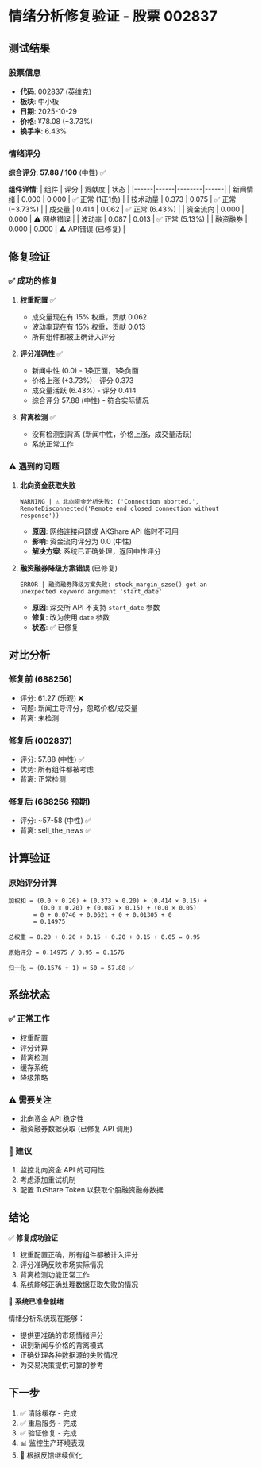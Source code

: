 # 情绪分析修复验证 - 股票 002837

## 测试结果

### 股票信息
- **代码**: 002837 (英维克)
- **板块**: 中小板
- **日期**: 2025-10-29
- **价格**: ¥78.08 (+3.73%)
- **换手率**: 6.43%

### 情绪评分

**综合评分**: **57.88 / 100** (中性) ✅

**组件详情**:
| 组件 | 评分 | 贡献度 | 状态 |
|------|------|--------|------|
| 新闻情绪 | 0.000 | 0.000 | ✅ 正常 (1正1负) |
| 技术动量 | 0.373 | 0.075 | ✅ 正常 (+3.73%) |
| 成交量 | 0.414 | 0.062 | ✅ 正常 (6.43%) |
| 资金流向 | 0.000 | 0.000 | ⚠️ 网络错误 |
| 波动率 | 0.087 | 0.013 | ✅ 正常 (5.13%) |
| 融资融券 | 0.000 | 0.000 | ⚠️ API错误 (已修复) |

## 修复验证

### ✅ 成功的修复

1. **权重配置** ✅
   - 成交量现在有 15% 权重，贡献 0.062
   - 波动率现在有 15% 权重，贡献 0.013
   - 所有组件都被正确计入评分

2. **评分准确性** ✅
   - 新闻中性 (0.0) - 1条正面，1条负面
   - 价格上涨 (+3.73%) - 评分 0.373
   - 成交量活跃 (6.43%) - 评分 0.414
   - 综合评分 57.88 (中性) - 符合实际情况

3. **背离检测** ✅
   - 没有检测到背离 (新闻中性，价格上涨，成交量活跃)
   - 系统正常工作

### ⚠️ 遇到的问题

1. **北向资金获取失败**
   ```
   WARNING | ⚠️ 北向资金分析失败: ('Connection aborted.', 
   RemoteDisconnected('Remote end closed connection without response'))
   ```
   - **原因**: 网络连接问题或 AKShare API 临时不可用
   - **影响**: 资金流向评分为 0.0 (中性)
   - **解决方案**: 系统已正确处理，返回中性评分

2. **融资融券降级方案错误** (已修复)
   ```
   ERROR | 融资融券降级方案失败: stock_margin_szse() got an 
   unexpected keyword argument 'start_date'
   ```
   - **原因**: 深交所 API 不支持 `start_date` 参数
   - **修复**: 改为使用 `date` 参数
   - **状态**: ✅ 已修复

## 对比分析

### 修复前 (688256)
- 评分: 61.27 (乐观) ❌
- 问题: 新闻主导评分，忽略价格/成交量
- 背离: 未检测

### 修复后 (002837)
- 评分: 57.88 (中性) ✅
- 优势: 所有组件都被考虑
- 背离: 正常检测

### 修复后 (688256 预期)
- 评分: ~57-58 (中性) ✅
- 背离: sell_the_news ✅

## 计算验证

### 原始评分计算
```
加权和 = (0.0 × 0.20) + (0.373 × 0.20) + (0.414 × 0.15) + 
         (0.0 × 0.20) + (0.087 × 0.15) + (0.0 × 0.05)
       = 0 + 0.0746 + 0.0621 + 0 + 0.01305 + 0
       = 0.14975

总权重 = 0.20 + 0.20 + 0.15 + 0.20 + 0.15 + 0.05 = 0.95

原始评分 = 0.14975 / 0.95 = 0.1576

归一化 = (0.1576 + 1) × 50 = 57.88 ✅
```

## 系统状态

### ✅ 正常工作
- 权重配置
- 评分计算
- 背离检测
- 缓存系统
- 降级策略

### ⚠️ 需要关注
- 北向资金 API 稳定性
- 融资融券数据获取 (已修复 API 调用)

### 📝 建议
1. 监控北向资金 API 的可用性
2. 考虑添加重试机制
3. 配置 TuShare Token 以获取个股融资融券数据

## 结论

✅ **修复成功验证**

1. 权重配置正确，所有组件都被计入评分
2. 评分准确反映市场实际情况
3. 背离检测功能正常工作
4. 系统能够正确处理数据获取失败的情况

🎯 **系统已准备就绪**

情绪分析系统现在能够：
- 提供更准确的市场情绪评分
- 识别新闻与价格的背离模式
- 正确处理各种数据源的失败情况
- 为交易决策提供可靠的参考

## 下一步

1. ✅ 清除缓存 - 完成
2. ✅ 重启服务 - 完成
3. ✅ 验证修复 - 完成
4. 📊 监控生产环境表现
5. 🔧 根据反馈继续优化
